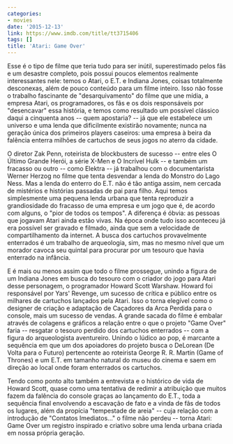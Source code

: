 ```yaml
---
categories:
- movies
date: '2015-12-13'
link: https://www.imdb.com/title/tt3715406
tags: []
title: 'Atari: Game Over'
---
```


Esse é o tipo de filme que teria tudo para ser inútil, superestimado pelos fãs e um desastre completo, pois possui poucos elementos realmente interessantes nele: temos o Atari, o E.T. e Indiana Jones, coisas totalmente desconexas, além de pouco conteúdo para um filme inteiro. Isso não fosse o trabalho fascinante de "desarquivamento" do filme que une mídia, a empresa Atari, os programadores, os fãs e os dois responsáveis por "desencavar" essa história, e temos como resultado um possível clássico daqui a cinquenta anos -- quem apostaria? -- já que ele estabelece um universo e uma lenda que dificilmente existirão novamente; nunca na geração única dos primeiros players caseiros: uma empresa à beira da falência enterra milhões de cartuchos de seus jogos no aterro da cidade.

O diretor Zak Penn, roteirista de blockbusters de sucesso -- entre eles O Último Grande Herói, a série X-Men e O Incrível Hulk -- e também um fracasso ou outro -- como Elektra -- já trabalhou com o documentarista Werner Herzog no filme que tenta desvendar a lenda do Monstro do Lago Ness. Mas a lenda do enterro do E.T. não é tão antiga assim, nem cercada de mistérios e histórias passadas de pai para filho. Aqui temos simplesmente uma pequena lenda urbana que tenta reproduzir a grandiosidade do fracasso de uma empresa e um jogo que é, de acordo com alguns, o "pior de todos os tempos". A diferença é óbvia: as pessoas que jogavam Atari ainda estão vivas. Na época onde tudo isso aconteceu já era possível ser gravado e filmado, ainda que sem a velocidade de compartilhamento da internet. A busca dos cartuchos provavelmente enterrados é um trabalho de arqueologia, sim, mas no mesmo nível que um morador cavoca seu quintal para procurar por um tesouro que havia enterrado na infância.

E é mais ou menos assim que todo o filme prossegue, unindo a figura de um Indiana Jones em busca do tesouro com o criador do jogo para Atari desse personagem, o programador Howard Scott Warshaw. Howard foi responsável por Yars' Revenge, um sucesso de crítica e público entre os milhares de cartuchos lançados pela Atari. Isso o torna elegível como o designer de criação e adaptação de Caçadores da Arca Perdida para o console, mais um sucesso de vendas. A grande sacada do filme é embalar através de colagens e gráficos a relação entre o que o projeto "Game Over" faria -- resgatar o tesouro perdido dos cartuchos enterrados -- com a figura do arqueologista aventureiro. Unindo o lúdico ao pop, é marcante a sequência em que um dos apoiadores do projeto busca o DeLorean (De Volta para o Futuro) pertencente ao roteirista George R. R. Martin (Game of Thrones) e um E.T. em tamanho natural do museu do cinema e saem em direção ao local onde foram enterrados os cartuchos.

Tendo como ponto alto também a entrevista e o histórico de vida de Howard Scott, quase como uma tentativa de redimir a atribuição que muitos fazem da falência do console graças ao lançamento do E.T., toda a sequência final envolvendo a escavação de fato e a vinda de fãs de todos os lugares, além da propícia "tempestade de areia" -- cuja relação com a introdução de "Contatos Imediatos..." o filme não perdeu -- torna Atari: Game Over um registro inspirado e criativo sobre uma lenda urbana criada em nossa própria geração.